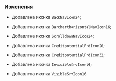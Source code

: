 ### Изменения

- Добавлена иконка `BackNavIcon24`;
- Добавлена иконка `BarcharthorizontalNavIcon16`;
- Добавлена иконка `ScrolldownNavIcon24`;

- Добавлена иконка `CreditpotentialPrdIcon20`;
- Добавлена иконка `CreditpotentialPrdIcon32`;

- Добавлена иконка `InvisibleSrvIcon16`;
- Добавлена иконка `VisibleSrvIcon16`.
